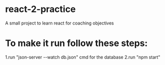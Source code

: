 # react-2-practice
A small project to learn react for coaching objectives

# To make it run follow these steps:

1.run "json-server --watch db.json" cmd for the database
2.run "npm start" 
